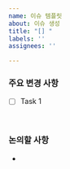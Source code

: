 ```yaml
---
name: 이슈 템플릿
about: 이슈 생성
title: "[] "
labels: ''
assignees: ''

---
```


### 주요 변경 사항

- [ ] Task 1

<br/>

### 논의할 사항

-
